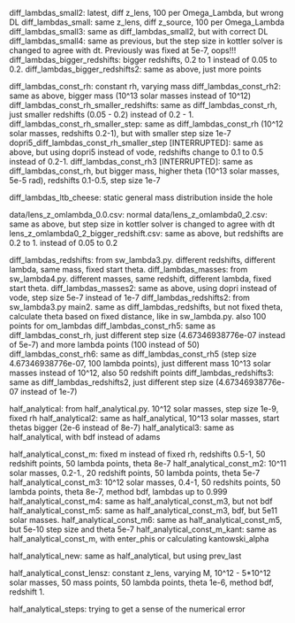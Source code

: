 diff_lambdas_small2: latest, diff z_lens, 100 per Omega_Lambda, but wrong DL
diff_lambdas_small: same z_lens, diff z_source, 100 per Omega_Lambda
diff_lambdas_small3: same as diff_lambdas_small2, but with correct DL
diff_lambdas_small4: same as previous, but the step size in kottler solver is changed to agree with dt. Previously was fixed at 5e-7, oops!!!
diff_lambdas_bigger_redshifts: bigger redshifts, 0.2 to 1 instead of 0.05 to 0.2.
diff_lambdas_bigger_redshifts2: same as above, just more points

diff_lambdas_const_rh: constant rh, varying mass
diff_lambdas_const_rh2: same as above, bigger mass (10^13 solar masses instead of 10^12)
diff_lambdas_const_rh_smaller_redshifts: same as diff_lambdas_const_rh, just smaller redshifts (0.05 - 0.2) instead of 0.2 - 1.
diff_lambdas_const_rh_smaller_step: same as diff_lambdas_const_rh (10^12 solar masses, redshifts 0.2-1), but with smaller step size 1e-7
dopri5_diff_lambdas_const_rh_smaller_step [INTERRUPTED]: same as above, but using dopri5 instead of vode, redshifts change to 0.1 to 0.5 instead of 0.2-1. 
diff_lambdas_const_rh3 [INTERRUPTED]: same as diff_lambdas_const_rh, but bigger mass, higher theta (10^13 solar masses, 5e-5 rad), redshifts 0.1-0.5, step size 1e-7

diff_lambdas_ltb_cheese: static general mass distribution inside the hole

data/lens_z_omlambda_0.0.csv: normal
data/lens_z_omlambda0_2.csv: same as above, but step size in kottler solver is changed to agree with dt
lens_z_omlambda0_2_bigger_redshift.csv: same as above, but redshifts are 0.2 to 1. instead of 0.05 to 0.2
<!-- previously was fixed at 5e-7 -->


diff_lambdas_redshifts: from sw_lambda3.py. different redshifts, different lambda, same mass, fixed start theta. 
diff_lambdas_masses: from sw_lambda4.py. different masses, same redshift, different lambda, fixed start theta.
diff_lambdas_masses2: same as above, using dopri instead of vode, step size 5e-7 instead of 1e-7
diff_lambdas_redshifts2: from sw_lambda3.py main2. same as diff_lambdas_redshifts, but not fixed theta, calculate theta based on fixed distance, like in sw_lambda.py. also 100 points for om_lambdas
diff_lambdas_const_rh5: same as diff_lambdas_const_rh, just different step size (4.67346938776e-07 instead of 5e-7) and more lambda points (100 instead of 50)
diff_lambdas_const_rh6: same as diff_lambdas_const_rh5 (step size 4.67346938776e-07, 100 lambda points), just different mass 10^13 solar masses instead of 10^12, also 50 redshift points
diff_lambdas_redshifts3: same as diff_lambdas_redshifts2, just different step size (4.67346938776e-07 instead of 1e-7)

half_analytical: from half_analytical.py. 10^12 solar masses, step size 1e-9, fixed rh
half_analytical2: same as half_analytical, 10^13 solar masses, start thetas bigger (2e-6 instead of 8e-7)
half_analytical3: same as half_analytical, with bdf instead of adams

half_analytical_const_m: fixed m instead of fixed rh, redshifts 0.5-1, 50 redshift points, 50 lambda points, theta 8e-7
half_analytical_const_m2: 10^11 solar masses, 0.2-1., 20 redshift points, 50 lambda points, theta 5e-7
half_analytical_const_m3: 10^12 solar masses, 0.4-1, 50 redshits points, 50 lambda points, theta 8e-7, method bdf, lambdas up to 0.999
half_analytical_const_m4: same as half_analytical_const_m3, but not bdf
half_analytical_const_m5: same as half_analytical_const_m3, bdf, but 5e11 solar masses.
half_analytical_const_m6: same as half_analytical_const_m5, but 5e-10 step size and theta 5e-7
half_analytical_const_m_kant: same as half_analytical_const_m, with enter_phis or calculating kantowski_alpha

half_analytical_new: same as half_analytical, but using prev_last

half_analytical_const_lensz: constant z_lens, varying M, 10^12 - 5*10^12 solar masses, 50 mass points, 50 lambda points, theta 1e-6, method bdf, redshift 1.

half_analytical_steps: trying to get a sense of the numerical error
